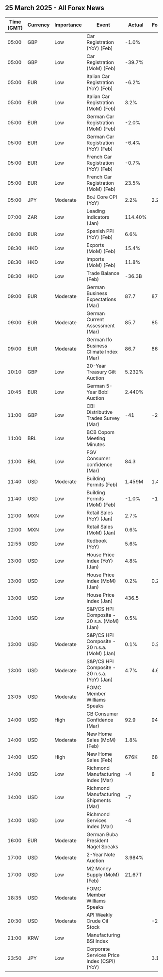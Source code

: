 ## 25 March 2025 - All Forex News

| Time (GMT) | Currency | Importance | Event | Actual | Forecast | Previous |
|------|----------|------------|-------|--------|----------|----------|
| 05:00 | GBP | Low | Car Registration (YoY) (Feb) | -1.0% |  | -2.5% |
| 05:00 | GBP | Low | Car Registration (MoM) (Feb) | -39.7% |  | -1.0% |
| 05:00 | EUR | Low | Italian Car Registration (YoY) (Feb) | -6.2% |  | -5.8% |
| 05:00 | EUR | Low | Italian Car Registration (MoM) (Feb) | 3.2% |  | 26.4% |
| 05:00 | EUR | Low | German Car Registration (MoM) (Feb) | -2.0% |  | -7.6% |
| 05:00 | EUR | Low | German Car Registration (YoY) (Feb) | -6.4% |  | -2.8% |
| 05:00 | EUR | Low | French Car Registration (YoY) (Feb) | -0.7% |  | -6.2% |
| 05:00 | EUR | Low | French Car Registration (MoM) (Feb) | 23.5% |  | -37.6% |
| 05:00 | JPY | Moderate | BoJ Core CPI (YoY) | 2.2% | 2.2% | 2.2% |
| 07:00 | ZAR | Low | Leading Indicators (Jan) | 114.40% |  | 113.31% |
| 08:00 | EUR | Low | Spanish PPI (YoY) (Feb) | 6.6% |  | 2.6% |
| 08:30 | HKD | Low | Exports (MoM) (Feb) | 15.4% |  | 0.1% |
| 08:30 | HKD | Low | Imports (MoM) (Feb) | 11.8% |  | 0.5% |
| 08:30 | HKD | Low | Trade Balance (Feb) | -36.3B |  | 2.1B |
| 09:00 | EUR | Moderate | German Business Expectations (Mar) | 87.7 | 87.9 | 85.6 |
| 09:00 | EUR | Moderate | German Current Assessment (Mar) | 85.7 | 85.5 | 85.0 |
| 09:00 | EUR | Moderate | German Ifo Business Climate Index (Mar) | 86.7 | 86.8 | 85.3 |
| 10:10 | GBP | Low | 20-Year Treasury Gilt Auction | 5.232% |  | 4.836% |
| 10:45 | EUR | Low | German 5-Year Bobl Auction | 2.440% |  | 2.150% |
| 11:00 | GBP | Low | CBI Distributive Trades Survey (Mar) | -41 | -28 | -23 |
| 11:00 | BRL | Low | BCB Copom Meeting Minutes |  |  |  |
| 11:00 | BRL | Low | FGV Consumer confidence (Mar) | 84.3 |  | 83.6 |
| 11:40 | USD | Moderate | Building Permits (Feb) | 1.459M | 1.456M | 1.473M |
| 11:40 | USD | Low | Building Permits (MoM) (Feb) | -1.0% | -1.2% | -0.6% |
| 12:00 | MXN | Low | Retail Sales (YoY) (Jan) | 2.7% |  | -0.2% |
| 12:00 | MXN | Low | Retail Sales (MoM) (Jan) | 0.6% |  | 0.1% |
| 12:55 | USD | Low | Redbook (YoY) | 5.6% |  | 5.2% |
| 13:00 | USD | Low | House Price Index (YoY) (Jan) | 4.8% |  | 4.8% |
| 13:00 | USD | Low | House Price Index (MoM) (Jan) | 0.2% | 0.2% | 0.5% |
| 13:00 | USD | Low | House Price Index (Jan) | 436.5 |  | 435.8 |
| 13:00 | USD | Low | S&P/CS HPI Composite - 20 s.a. (MoM) (Jan) | 0.5% |  | 0.5% |
| 13:00 | USD | Moderate | S&P/CS HPI Composite - 20 n.s.a. (MoM) (Jan) | 0.1% | 0.2% | -0.1% |
| 13:00 | USD | Moderate | S&P/CS HPI Composite - 20 n.s.a. (YoY) (Jan) | 4.7% | 4.6% | 4.5% |
| 13:05 | USD | Moderate | FOMC Member Williams Speaks |  |  |  |
| 14:00 | USD | High | CB Consumer Confidence (Mar) | 92.9 | 94.2 | 100.1 |
| 14:00 | USD | Moderate | New Home Sales (MoM) (Feb) | 1.8% |  | -6.9% |
| 14:00 | USD | High | New Home Sales (Feb) | 676K | 682K | 664K |
| 14:00 | USD | Low | Richmond Manufacturing Index (Mar) | -4 | 8 | 6 |
| 14:00 | USD | Low | Richmond Manufacturing Shipments (Mar) | -7 |  | 12 |
| 14:00 | USD | Low | Richmond Services Index (Mar) | -4 |  | 11 |
| 16:00 | EUR | Moderate | German Buba President Nagel Speaks |  |  |  |
| 17:00 | USD | Moderate | 2-Year Note Auction | 3.984% |  | 4.169% |
| 17:00 | USD | Low | M2 Money Supply (MoM) (Feb) | 21.67T |  | 21.56T |
| 18:35 | USD | Moderate | FOMC Member Williams Speaks |  |  |  |
| 20:30 | USD | Moderate | API Weekly Crude Oil Stock |  | -2.500M | 4.593M |
| 21:00 | KRW | Low | Manufacturing BSI Index |  |  | 65 |
| 23:50 | JPY | Low | Corporate Services Price Index (CSPI) (YoY) |  | 3.1% | 3.1% |
